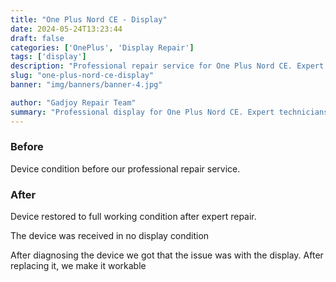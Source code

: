 ```yaml
---
title: "One Plus Nord CE - Display"
date: 2024-05-24T13:23:44
draft: false
categories: ['OnePlus', 'Display Repair']
tags: ['display']
description: "Professional repair service for One Plus Nord CE. Expert diagnosis and quality repairs in Bangalore."
slug: "one-plus-nord-ce-display"
banner: "img/banners/banner-4.jpg"

author: "Gadjoy Repair Team"
summary: "Professional display for One Plus Nord CE. Expert technicians, quality parts, warranty included."
---
```


### Before

Device condition before our professional repair service.

### After

Device restored to full working condition after expert repair.

The device was received in no display condition

After diagnosing the device we got that the issue was with the display. After replacing it, we make it workable